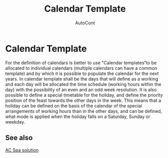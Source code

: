 ﻿---
    title: "Calendar Template"
    author: AutoCont
    ms.date: 04/30/2018
    ms.topic: article
    ms.prod: dynamics-nav-2017
    ms.contentlocale: en
    ms.lasthandoff: 04/30/2018
---

# Calendar Template

For the definition of calendars is better to use "Calendar templates“to be allocated to individual calendars (multiple calendars can have a common template) and by which it is possible to populate the calendar for the next years.
In calendar template shall be the days that will define as a working and each day will be allocated the time schedule (working hours within the day) with the possibility of an even and an odd week resolution. It is also possible to define a special timetable for the holiday, and define the priority position of the feast towards the other days in the week. This means that a holiday can be defined on the basis of the calendar of the special arrangements of working hours than in the other days, and can be defined, what mode is applied when the holiday falls on a Saturday, Sunday or weekday. 



## <a name="see-also"></a>See also
[AC Spa solution](ac-spa-solution.md)